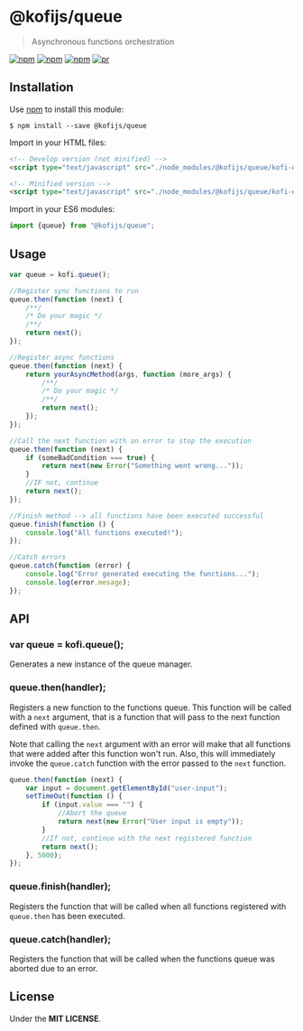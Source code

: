 # @kofijs/queue

> Asynchronous functions orchestration  

[![npm](https://img.shields.io/npm/v/@kofijs/queue.svg?style=flat-square)](https://www.npmjs.com/package/@kofijs/queue)
[![npm](https://img.shields.io/npm/dt/@kofijs/queue.svg?style=flat-square)](https://www.npmjs.com/package/@kofijs/queue)
[![npm](https://img.shields.io/npm/l/@kofijs/queue.svg?style=flat-square)](https://github.com/jmjuanes/kofi)
[![pr](https://img.shields.io/badge/PRs-welcome-brightgreen.svg?style=flat-square)]()

## Installation

Use [npm](https://npmjs.com) to install this module: 

```
$ npm install --save @kofijs/queue
```

Import in your HTML files:

```html
<!-- Develop version (not minified) -->
<script type="text/javascript" src="./node_modules/@kofijs/queue/kofi-queue.js"></script>

<!-- Minified version -->
<script type="text/javascript" src="./node_modules/@kofijs/queue/kofi-queue.min.js"></script>
```

Import in your ES6 modules:

```javascript
import {queue} from "@kofijs/queue";
```

## Usage

```javascript
var queue = kofi.queue();

//Register sync functions to run
queue.then(function (next) {
    /**/
    /* Do your magic */
    /**/
    return next();
});

//Register async functions 
queue.then(function (next) {
    return yourAsyncMethod(args, function (more_args) {
        /**/
        /* Do your magic */
        /**/
        return next();
    });
});

//Call the next function with an error to stop the execution
queue.then(function (next) {
    if (someBadCondition === true) {
        return next(new Error("Something went wrong..."));
    }
    //IF not, continue  
    return next();
});

//Finish method --> all functions have been executed successful
queue.finish(function () {
    console.log("All functions executed!");
});

//Catch errors
queue.catch(function (error) {
    console.log("Error generated executing the functions...");
    console.log(error.mesage);
});
```

## API

### var queue = kofi.queue();

Generates a new instance of the queue manager.

### queue.then(handler);

Registers a new function to the functions queue. This function will be called with a `next` argument, that is a function that will pass to the next function defined with `queue.then`.

Note that calling the `next` argument with an error will make that all functions that were added after this function won't run. Also, this will immediately invoke the `queue.catch` function with the error passed to the `next` function.

```javascript
queue.then(function (next) {
    var input = document.getElementById("user-input");
    setTimeOut(function () {
        if (input.value === "") {
            //Abort the queue
            return next(new Error("User input is empty"));
        } 
        //If not, continue with the next registered function
        return next();
    }, 5000);
});
```

### queue.finish(handler);

Registers the function that will be called when all functions registered with `queue.then` has been executed.

### queue.catch(handler);

Registers the function that will be called when the functions queue was aborted due to an error. 

## License

Under the **MIT LICENSE**.

